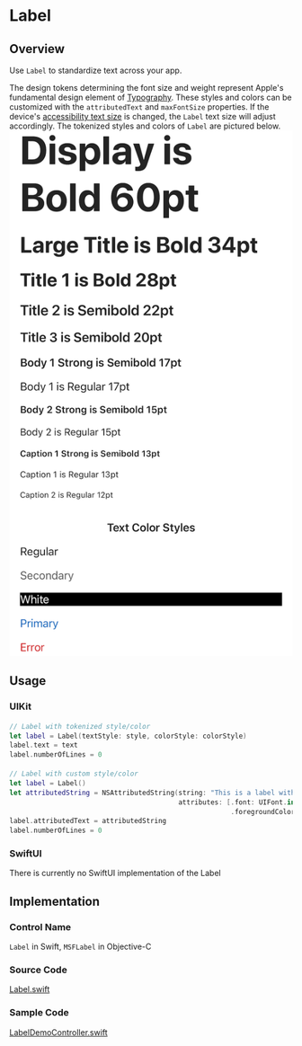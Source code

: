 # Label
## Overview
Use `Label` to standardize text across your app.

The design tokens determining the font size and weight represent Apple's fundamental design element of [Typography](https://developer.apple.com/design/human-interface-guidelines/foundations/typography). These styles and colors can be customized with the `attributedText` and `maxFontSize` properties. If the device's [accessibility text size](https://developer.apple.com/design/human-interface-guidelines/foundations/accessibility/#text-display) is changed, the `Label` text size will adjust accordingly. The tokenized styles and colors of `Label` are pictured below.
![Label.png](.attachments/Label.png)

## Usage
### UIKit
```Swift
// Label with tokenized style/color
let label = Label(textStyle: style, colorStyle: colorStyle)
label.text = text
label.numberOfLines = 0

// Label with custom style/color
let label = Label()
let attributedString = NSAttributedString(string: "This is a label with red Papyrus font attribute.",
                                          attributes: [.font: UIFont.init(name: "Papyrus", size: 30.0)!,
                                                       .foregroundColor: UIColor.red])
label.attributedText = attributedString
label.numberOfLines = 0
```
### SwiftUI
There is currently no SwiftUI implementation of the Label

## Implementation
### Control Name
`Label` in Swift, `MSFLabel` in Objective-C
### Source Code
[Label.swift](https://github.com/microsoft/fluentui-apple/blob/main/ios/FluentUI/Label/Label.swift)
### Sample Code
[LabelDemoController.swift](https://github.com/microsoft/fluentui-apple/blob/fluent2-tokens/ios/FluentUI.Demo/FluentUI.Demo/Demos/LabelDemoController.swift)

